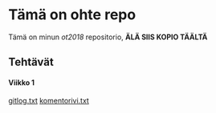 # Tämä on ohte repo

Tämä on minun *ot2018* repositorio, **ÄLÄ SIIS KOPIO TÄÄLTÄ**

## Tehtävät

#### Viikko 1
[gitlog.txt](https://github.com/JohannesLares/ohte/blob/master/laskarit/viikko1/gitlog.txt)
[komentorivi.txt](https://github.com/JohannesLares/ohte/blob/master/laskarit/viikko1/komentorivi.txt)
